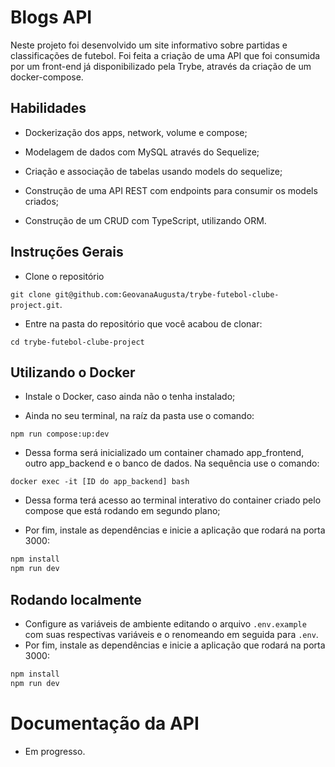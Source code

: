 # Blogs API

Neste projeto foi desenvolvido um site informativo sobre partidas e classificações de futebol. Foi feita a criação de uma API que foi consumida por um front-end já disponibilizado pela Trybe, através da criação de um docker-compose.

## Habilidades

- Dockerização dos apps, network, volume e compose;

- Modelagem de dados com MySQL através do Sequelize;

- Criação e associação de tabelas usando models do sequelize;

- Construção de uma API REST com endpoints para consumir os models criados;

- Construção de um CRUD com TypeScript, utilizando ORM.


## Instruções Gerais

- Clone o repositório

 `git clone git@github.com:GeovanaAugusta/trybe-futebol-clube-project.git`.
 
 - Entre na pasta do repositório que você acabou de clonar:
    
 `cd trybe-futebol-clube-project
`

## Utilizando o Docker

- Instale o Docker, caso ainda não o tenha instalado;

- Ainda no seu terminal, na raíz da pasta use o comando:

`npm run compose:up:dev`

- Dessa forma será inicializado um container chamado app_frontend, outro app_backend e o banco de dados. Na sequência use o comando:

`docker exec -it [ID do app_backend] bash`

- Dessa forma terá acesso ao terminal interativo do container criado pelo compose que está rodando em segundo plano;

- Por fim, instale as dependências e inicie a aplicação que rodará na porta 3000:

``` bash
npm install
npm run dev
```

## Rodando localmente

- Configure as variáveis de ambiente editando o arquivo `.env.example` com suas respectivas variáveis e o renomeando em seguida para `.env`.
- Por fim, instale as dependências e inicie a aplicação que rodará na porta 3000:


``` bash
npm install
npm run dev
```

# Documentação da API

- Em progresso.


